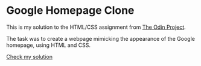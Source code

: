 # Google Homepage Clone
This is my solution to the HTML/CSS assignment from [The Odin Project](https://www.theodinproject.com/).

The task was to create a webpage mimicking the appearance of the Google homepage, using HTML and CSS.

[Check my solution](https://sergimarquez.github.io/google-homepage)
